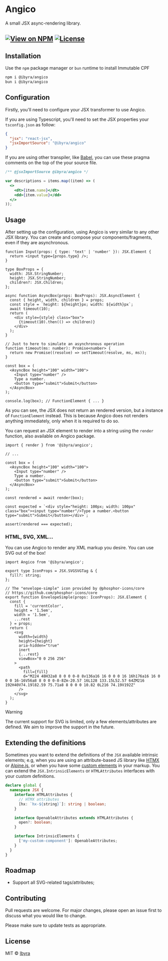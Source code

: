 # Angico

A small JSX async-rendering library.

## [![View on NPM](https://img.shields.io/npm/v/%40ibyra%2Fangico?style=flat-square)](https://www.npmjs.com/package/%40ibyra%2Fangico) [![License](https://img.shields.io/npm/l/immutable-cpf?style=flat-square)](https://github.com/ibyra)

## Installation

Use the `npm` package manager or `bun` runtime to install Immutable CPF

```bash
npm i @ibyra/angico
bun i @ibyra/angico
```

## Configuration

Firstly, you'll need to configure your JSX transformer to use Angico.

If you are using Typescript, you'll need to set the JSX properties your
`tsconfig.json` as follow:

```json
{
  "jsx": "react-jsx",
  "jsxImportSource": "@ibyra/angico"
}
```

If you are using other transpiler, like [Babel][babel-jsx], you can use these
pragma comments on the top of the your source file.

```jsx
/** @jsxImportSource @ibyra/angico */

var descriptions = items.map((item) => (
  <>
    <dt>{item.name}</dt>
    <dd>{item.value}</dd>
  </>
));
```

## Usage

After setting up the configuration, using Angico is very similar to any other
JSX library. You can create and compose your components/fragments, even if they
are asynchronous.

```tsx
function Input(props: { type: 'text' | 'number' }): JSX.Element {
  return <input type={props.type} />;
}

type BoxProps = {
  width: JSX.StringNumber;
  height: JSX.StringNumber;
  children?: JSX.Children;
};

async function AsyncBox(props: BoxProps): JSX.AsyncElement {
  const { height, width, children } = props;
  const style = `height: ${height}px; width: ${width}px`;
  await timeout(10);
  return (
    <div style={style} class="box">
      {timeout(10).then(() => children)}
    </div>
  );
}

// Just to here to simulate an asynchronous operation
function timeout(ms: number): Promise<number> {
  return new Promise((resolve) => setTimeout(resolve, ms, ms));
}

const box = (
  <AsyncBox height="100" width="100">
    <Input type="number" />
    Type a number.
    <button type="submit">Submit</button>
  </AsyncBox>
);

console.log(box); // FunctionElement { ... }
```

As you can see, the JSX does not return an rendered version, but a instance of
`FunctionElement` instead. This is because Angico does not renders anything
immediately, only when it is required to do so.

You can request an JSX element to render into a string using the `render`
function, also available on Angico package.

```tsx
import { render } from '@ibyra/angico';

// ...

const box = (
  <AsyncBox height="100" width="100">
    <Input type="number" />
    Type a number.
    <button type="submit">Submit</button>
  </AsyncBox>
);

const rendered = await render(box);

const expected = `<div style="height: 100px; width: 100px" class="box"><input type="number"/>Type a number.<button type="submit">Submit</button></div>`;

assert(rendered === expected);
```

### HTML, SVG, XML…

You can use Angico to render any XML markup you desire. You can use SVG out of
the box!

```tsx
import Angico from '@ibyra/angico';

export type IconProps = JSX.SVGSVGTag & {
  fill?: string;
};

// The "envelope-simple" icon provided by @phosphor-icons/core
// https://github.com/phosphor-icons/core
export function EnvelopeSimple(props: IconProps): JSX.Element {
  const {
    fill = 'currentColor',
    height = '1.5em',
    width = '1.5em',
    ...rest
  } = props;
  return (
    <svg
      width={width}
      height={height}
      aria-hidden="true"
      inert
      {...rest}
      viewBox="0 0 256 256"
    >
      <path
        fill={fill}
        d="M224 48H32a8 8 0 0 0-8 8v136a16 16 0 0 0 16 16h176a16 16 0 0 0 16-16V56a8 8 0 0 0-8-8Zm-20.57 16L128 133.15L52.57 64ZM216 192H40V74.19l82.59 75.71a8 8 0 0 0 10.82 0L216 74.19V192Z"
      />
    </svg>
  );
}
```

> [!WARNING]
> The current support for SVG is limited, only a few elements/attributes are
> defined. We aim to improve the support in the future.

## Extending the definitions

Sometimes you want to extend the definitions of the `JSX` available intrinsic
elements; e.g, when you are using an attribute-based JS library like
[HTMX][htmx] or [Alpine.js][alphine.js], or when you have some
[custom elements][custom-elements] in your markup. You can extend the
`JSX.IntrinsicElements` or `HTMLAttributes` interfaces with your custom
definitions.

```ts
declare global {
  namespace JSX {
    interface HTMLAttributes {
      // HTMX attributes
      [hx: `hx-${string}`]: string | boolean;
    }

    interface OpenableAttributes extends HTMLAttributes {
      open?: boolean;
    }

    interface IntrinsicElements {
      ['my-custom-component']: OpenableAttributes;
    }
  }
}
```

## Roadmap

- Support all SVG-related tags/attributes;

## Contributing

Pull requests are welcome. For major changes, please open an issue first to
discuss what you would like to change.

Please make sure to update tests as appropriate.

## License

MIT © [Ibyra](https://github.com/ibyra)

[babel-jsx]: https://babeljs.io/docs/babel-plugin-transform-react-jsx
[htmx]: https://htmx.org/
[alphine.js]: https://alpinejs.dev/
[custom-elements]: https://developer.mozilla.org/en-US/docs/Web/API/Web_components/Using_custom_elements
